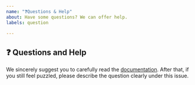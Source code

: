 ```yaml
---
name: "❓Questions & Help"
about: Have some questions? We can offer help.
labels: question

---
```


## ❓ Questions and Help

We sincerely suggest you to carefully read the [documentation](http://rdagent.readthedocs.io/). After that, if you still feel puzzled, please describe the question clearly under this issue.
